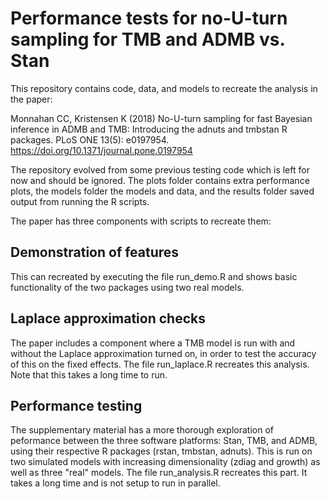 Performance tests for no-U-turn sampling for TMB and ADMB vs. Stan 
=========

This repository contains code, data, and models to recreate the analysis in
the paper:

Monnahan CC, Kristensen K (2018) No-U-turn sampling for fast Bayesian
inference in ADMB and TMB: Introducing the adnuts and tmbstan R
packages. PLoS ONE 13(5): e0197954. https://doi.org/10.1371/journal.pone.0197954

The repository evolved from some previous testing code which is left for
now and should be ignored. The plots folder contains extra performance
plots, the models folder the models and data, and the results folder saved
output from running the R scripts.

The paper has three components with scripts to recreate them:

Demonstration of features
-----

This can recreated by executing the file run_demo.R and shows basic
functionality of the two packages using two real models.

Laplace approximation checks
------

The paper includes a component where a TMB model is run with and without
the Laplace approximation turned on, in order to test the accuracy of this
on the fixed effects. The file run_laplace.R recreates this analysis. Note
that this takes a long time to run.

Performance testing
-------
The supplementary material has a more thorough exploration of peformance
between the three software platforms: Stan, TMB, and ADMB, using their
respective R packages (rstan, tmbstan, adnuts). This is run on two
simulated models with increasing dimensionality (zdiag and growth) as well
as three "real" models. The file run_analysis.R recreates this part. It
takes a long time and is not setup to run in parallel. 

